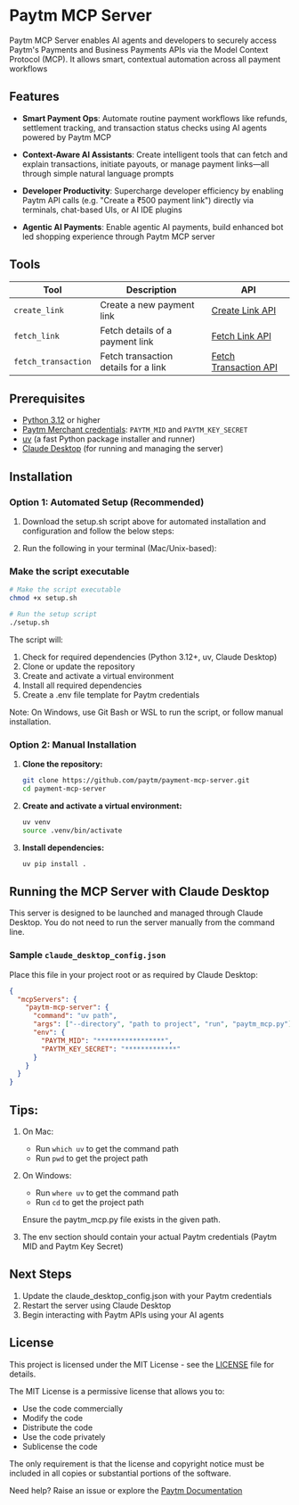 # Paytm MCP Server

Paytm MCP Server enables AI agents and developers to securely access Paytm's Payments and Business Payments APIs via the Model Context Protocol (MCP). It allows smart, contextual automation across all payment workflows

## Features

- **Smart Payment Ops**: Automate routine payment workflows like refunds, settlement tracking, and transaction status checks using AI agents powered by Paytm MCP

- **Context-Aware AI Assistants**: Create intelligent tools that can fetch and explain transactions, initiate payouts, or manage payment links—all through simple natural language prompts

- **Developer Productivity**: Supercharge developer efficiency by enabling Paytm API calls (e.g. "Create a ₹500 payment link") directly via terminals, chat-based UIs, or AI IDE plugins

- **Agentic AI Payments**: Enable agentic AI payments, build enhanced bot led shopping experience through Paytm MCP server

## Tools

| Tool                | Description                          | API                                                                                                         |
| ------------------- | ------------------------------------ | ----------------------------------------------------------------------------------------------------------- |
| `create_link`       | Create a new payment link            | [Create Link API](https://www.paytmpayments.com/docs/api/create-link-api?ref=paymentLinks)                  |
| `fetch_link`        | Fetch details of a payment link      | [Fetch Link API](https://www.paytmpayments.com/docs/api/fetch-link-api?ref=paymentLinks)                    |
| `fetch_transaction` | Fetch transaction details for a link | [Fetch Transaction API](https://www.paytmpayments.com/docs/api/fetch-transaction-link-api?ref=paymentLinks) |

## Prerequisites

- [Python 3.12](https://www.python.org/downloads/) or higher
- [Paytm Merchant credentials](https://www.paytmpayments.com//docs/getting-started): `PAYTM_MID` and `PAYTM_KEY_SECRET`
- [uv](https://github.com/astral-sh/uv) (a fast Python package installer and runner)
- [Claude Desktop](https://www.anthropic.com/claude) (for running and managing the server)

## Installation

### Option 1: Automated Setup (Recommended)

1. Download the setup.sh script above for automated installation and configuration and follow the below steps:

2. Run the following in your terminal (Mac/Unix-based):

### Make the script executable

```bash
# Make the script executable
chmod +x setup.sh

# Run the setup script
./setup.sh
```

The script will:

1. Check for required dependencies (Python 3.12+, uv, Claude Desktop)
2. Clone or update the repository
3. Create and activate a virtual environment
4. Install all required dependencies
5. Create a .env file template for Paytm credentials

Note: On Windows, use Git Bash or WSL to run the script, or follow manual installation.

### Option 2: Manual Installation

1. **Clone the repository:**

   ```bash
   git clone https://github.com/paytm/payment-mcp-server.git
   cd payment-mcp-server
   ```

2. **Create and activate a virtual environment:**

   ```bash
   uv venv
   source .venv/bin/activate
   ```

3. **Install dependencies:**
   ```bash
   uv pip install .
   ```

## Running the MCP Server with Claude Desktop

This server is designed to be launched and managed through Claude Desktop. You do not need to run the server manually from the command line.

### Sample `claude_desktop_config.json`

Place this file in your project root or as required by Claude Desktop:

```json
{
  "mcpServers": {
    "paytm-mcp-server": {
      "command": "uv path",
      "args": ["--directory", "path to project", "run", "paytm_mcp.py"],
      "env": {
        "PAYTM_MID": "*****************",
        "PAYTM_KEY_SECRET": "*************"
      }
    }
  }
}
```

## Tips:

1. On Mac:

   - Run `which uv` to get the command path
   - Run `pwd` to get the project path

2. On Windows:

   - Run `where uv` to get the command path
   - Run `cd` to get the project path

   Ensure the paytm_mcp.py file exists in the given path.

3. The env section should contain your actual Paytm credentials (Paytm MID and Paytm Key Secret)

## Next Steps

1. Update the claude_desktop_config.json with your Paytm credentials
2. Restart the server using Claude Desktop
3. Begin interacting with Paytm APIs using your AI agents

## License

This project is licensed under the MIT License - see the [LICENSE](LICENSE) file for details.

The MIT License is a permissive license that allows you to:

- Use the code commercially
- Modify the code
- Distribute the code
- Use the code privately
- Sublicense the code

The only requirement is that the license and copyright notice must be included in all copies or substantial portions of the software.

Need help? Raise an issue or explore the [Paytm Documentation](https://www.paytmpayments.com/docs)
